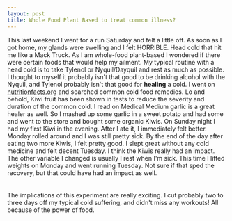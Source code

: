 ```yaml
---
layout: post
title: Whole Food Plant Based to treat common illness?
---
```

This last weekend I went for a run Saturday and felt a little off.  As soon as I got home, my glands were swelling and I felt HORRIBLE. 
Head cold that hit me like a Mack Truck.  As I am whole-food plant-based I wondered if there were certain foods that would help my ailment.  My typical routine
with a head cold is to take Tylenol or Nyquil/Dayquil and rest as much as possible.  I thought to myself it probably isn't that good to be drinking alcohol with the 
Nyquil, and Tylenol probably isn't that good for <b>healing</b> a cold.  I went on <a href="https://nutritionfacts.org">nutritionfacts.org</a> and searched common cold food remedies.  Lo and behold, Kiwi fruit has 
been shown in tests to reduce the severity and duration of the common cold.  I read on Medical Medium garlic is a great healer as well.
So I mashed up some garlic in a sweet potato and had some and went to the store and bought some organic Kiwis.  On Sunday night I had my first Kiwi in the evening.
After I ate it, I immediately felt better.  Monday rolled around and I was still pretty sick.  By the end of the day after eating two more Kiwis, I felt pretty good.
I slept great without any cold medicine and felt decent Tuesday.  I think the Kiwis really had an impact.  The other variable I changed is usually I rest when I'm sick.
This time I lifted weights on Monday and went running Tuesday.  Not sure if that sped the recovery, but that could have had an impact as well.  
<br><br>
The implications of this experiment are really exciting.  I cut probably two to three days off my typical cold suffering, and didn't miss any workouts! All because of the power of food.
